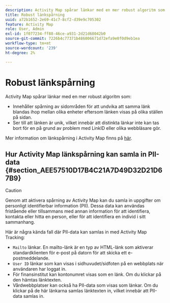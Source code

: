 ```yaml
---
description: Activity Map spårar länkar med en mer robust algoritm som
title: Robust länkspårning
uuid: a72b1652-2e69-41c7-8cf2-d39e9c705302
feature: Activity Map
role: User, Admin
exl-id: 1f077234-ff88-46ce-a931-2d21d68042b0
source-git-commit: 7226b4c77371b486006671d72efa9e0f0d9eb1ea
workflow-type: tm+mt
source-wordcount: '239'
ht-degree: 2%

---
```


# Robust länkspårning

Activity Map spårar länkar med en mer robust algoritm som:

* Innehåller spårning av sidområden för att undvika att samma länk blandas ihop mellan olika enheter eftersom länken visas på olika ställen på sidan.
* Ser till att länken är unik, vilket innebär att distinkta länkar inte kan tas bort för en på grund av problem med LinkID eller olika webbläsare gör.

Mer information om länkspårning i Activity Map finns på [här](/help/analyze/activity-map/activitymap-link-tracking/activitymap-link-tracking-methodology.md).

## Hur Activity Map länkspårning kan samla in PII-data {#section_AEE57510D17B4C21A7D49D32D21D67B9}

>[!CAUTION]
>
>Genom att aktivera spårning av Activity Map kan du samla in uppgifter om personligt identifierbar information (PII). Dessa data kan användas fristående eller tillsammans med annan information för att identifiera, kontakta eller hitta en person, eller för att identifiera en individ i sitt sammanhang.

Här är några kända fall där PII-data kan samlas in med Activity Map Tracking:

* `Mailto` länkar. En mailto-länk är en typ av HTML-länk som aktiverar standardklienten för e-post på datorn för att skicka ett e-postmeddelande.
* `User ID` länkar som kan visas i sidhuvudet/sidfoten på en webbplats när användaren har loggat in.
* För finansinstitut kan kontonumret visas som en länk. Om du klickar på den hämtas länktexten.
* Vårdwebbplatser kan också ha PII-data som visas som länkar. Om du klickar på de här länkarna samlas länktexten in, vilket innebär att PII-data samlas in.
